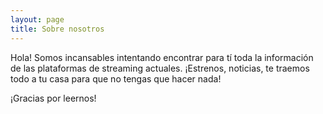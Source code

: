 ```yaml
---
layout: page
title: Sobre nosotros
---
```


<p class="message">
  Hola! Somos incansables intentando encontrar para tí toda la información de las plataformas de streaming actuales. ¡Estrenos, noticias, te traemos todo a tu casa para que no tengas que hacer nada!
</p>

¡Gracias por leernos!
